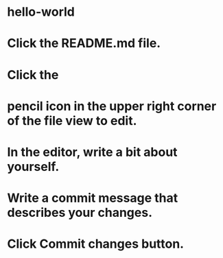 # hello-world
# Click the README.md file.
# Click the
# pencil icon in the upper right corner of the file view to edit.
# In the editor, write a bit about yourself.
# Write a commit message that describes your changes.
# Click Commit changes button.
